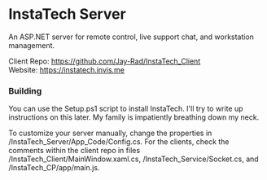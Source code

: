 # InstaTech Server
An ASP.NET server for remote control, live support chat, and workstation management.

Client Repo: https://github.com/Jay-Rad/InstaTech_Client  
Website: https://instatech.invis.me

### Building
You can use the Setup.ps1 script to install InstaTech.  I'll try to write up instructions on this later.  My family is impatiently breathing down my neck.

To customize your server manually, change the properties in /InstaTech_Server/App_Code/Config.cs.  For the clients, check the comments within the client repo in files /InstaTech_Client/MainWindow.xaml.cs, /InstaTech_Service/Socket.cs, and /InstaTech_CP/app/main.js.
